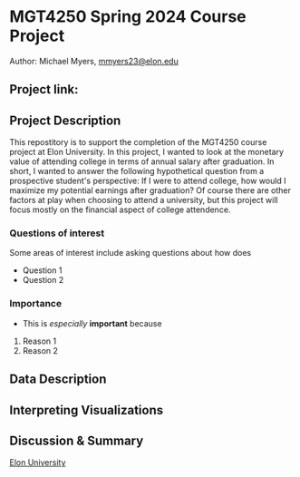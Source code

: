 # MGT4250 Spring 2024 Course Project
Author: Michael Myers, mmyers23@elon.edu
## Project link:
## Project Description
This repostitory is to support the completion of the MGT4250 course project at Elon University. In this project, I wanted to look at the monetary value of attending college in terms of annual salary after graduation. In short, I wanted to answer the following hypothetical question from a prospective student's perspective: If I were to attend college, how would I maximize my potential earnings after graduation? Of course there are other factors at play when choosing to attend a university, but this project will focus mostly on the financial aspect of college attendence.
### Questions of interest
Some areas of interest include asking questions about how does 
- Question 1
- Question 2
### Importance
- This is *especially* **important** because
 1. Reason 1
 2. Reason 2
## Data Description
## Interpreting Visualizations
## Discussion & Summary
[Elon University](https://elon.edu)
